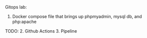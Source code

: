 Gitops lab:

1. Docker compose file that brings up phpmyadmin, mysql db, and php:apache

TODO:
2. Github Actions
3. Pipeline

